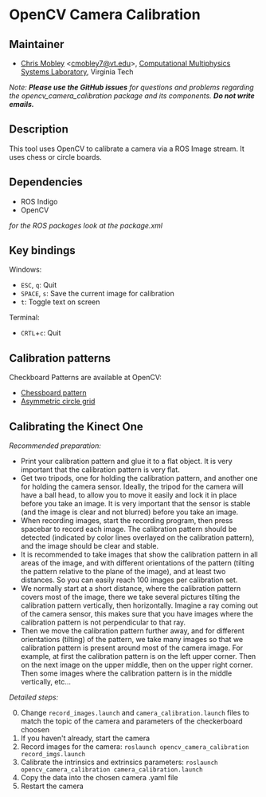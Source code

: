 # OpenCV Camera Calibration

## Maintainer

- [Chris Mobley](https://ai.uni-bremen.de/team/thiemo_wiedemeyer) <<cmobley7@vt.edu>>, [Computational Multiphysics Systems Laboratory](http://www.me.vt.edu/cms/), Virginia Tech

*Note:* ***Please use the GitHub issues*** *for questions and problems regarding the opencv_camera_calibration package and its components.* ***Do not write emails.***

## Description

This tool uses OpenCV to calibrate a camera via a ROS Image stream. It uses chess or circle boards.

## Dependencies

- ROS Indigo
- OpenCV

*for the ROS packages look at the package.xml*

## Key bindings

Windows:
- `ESC`, `q`: Quit
- `SPACE`, `s`: Save the current image for calibration
- `t`: Toggle text on screen

Terminal:
- `CRTL`+`c`: Quit

## Calibration patterns

Checkboard Patterns are available at OpenCV:
- [Chessboard pattern](http://docs.opencv.org/2.4.2/_downloads/pattern.png)
- [Asymmetric circle grid](http://docs.opencv.org/2.4.2/_downloads/acircles_pattern.png)

## Calibrating the Kinect One

*Recommended preparation:*
- Print your calibration pattern and glue it to a flat object. It is very important that the calibration pattern is very flat.
- Get two tripods, one for holding the calibration pattern, and another one for holding the camera sensor. Ideally, the tripod for the camera will have a ball head, to allow you to move it easily and lock it in place before you take an image. It is very important that the sensor is stable (and the image is clear and not blurred) before you take an image.
- When recording images, start the recording program, then press spacebar to record each image. The calibration pattern should be detected (indicated by color lines overlayed on the calibration pattern), and the image should be clear and stable.
- It is recommended to take images that show the calibration pattern in all areas of the image, and with different orientations of the pattern (tilting the pattern relative to the plane of the image), and at least two distances. So you can easily reach 100 images per calibration set.
- We normally start at a short distance, where the calibration pattern covers most of the image, there we take several pictures tilting the calibration pattern vertically, then horizontally. Imagine a ray coming out of the camera sensor, this makes sure that you have images where the calibration pattern is not perpendicular to that ray.
- Then we move the calibration pattern further away, and for different orientations (tilting) of the pattern, we take many images so that we calibration pattern is present around most of the camera image. For example, at first the calibration pattern is on the left upper corner. Then on the next image on the upper middle, then on the upper right corner. Then some images where the calibration pattern is in the middle vertically, etc...

*Detailed steps:*


0. Change `record_images.launch` and `camera_calibration.launch` files to match the topic of the camera and parameters of the checkerboard choosen
1. If you haven't already, start the camera
2. Record images for the camera: `roslaunch opencv_camera_calibration record_imgs.launch`
3. Calibrate the intrinsics and extrinsics parameters: `roslaunch opencv_camera_calibration camera_calibration.launch`
4. Copy the data into the chosen camera .yaml file
5. Restart the camera
